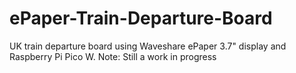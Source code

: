 # ePaper-Train-Departure-Board
UK train departure board using Waveshare ePaper 3.7" display and Raspberry Pi Pico W.
Note: Still a work in progress

